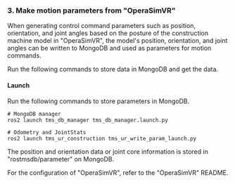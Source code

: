 ### 3. Make motion parameters from "OperaSimVR"
When generating control command parameters such as position, orientation, and joint angles based on the posture of the construction machine model in "OperaSimVR", the model's position, orientation, and joint angles can be written to MongoDB and used as parameters for motion commands.


Run the following commands to store data in MongoDB and get the data.



#### Launch

Run the following commands to store parameters in MongoDB.

```
# MongoDB manager
ros2 launch tms_db_manager tms_db_manager.launch.py

# Odometry and JointStats
ros2 launch tms_ur_construction tms_ur_write_param_launch.py
```

The position and orientation data or joint core information is stored in "rostmsdb/parameter" on MongoDB.

For the configuration of "OperaSimVR", refer to the "OperaSimVR" README.